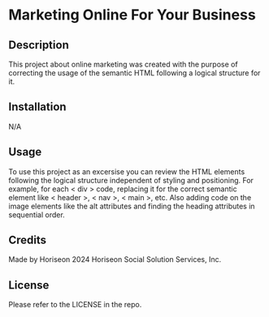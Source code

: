 # Marketing Online For Your Business

## Description

This project about online marketing was created with the purpose of correcting the usage of the semantic HTML following a logical structure for it.


## Installation

N/A

## Usage

To use this project as an excersise you can review the HTML elements following the logical structure independent of styling and positioning. 
For example, for each < div > code, replacing it for the correct semantic element like < header >, < nav >, < main >, etc. 
Also adding code on the image elements like the alt attributes and finding the heading attributes in sequential order.

## Credits

Made by Horiseon 
2024 Horiseon Social Solution Services, Inc.

## License

Please refer to the LICENSE in the repo.
